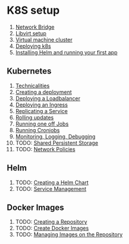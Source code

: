 # K8S setup

1. [Network Bridge](docs/Network_Bridge.md)
2. [Libvirt setup](docs/Libvirt.md)
3. [Virtual machine cluster](docs/VM_Cluster.md)
4. [Deploying k8s](docs/K8S_Deployment.md)
5. [Installing Helm and running your first app](docs/helm/Installation.md)

## Kubernetes

1. [Technicalities](docs/k8s/Technicalities.md)
2. [Creating a deployment](docs/k8s/Deployments.md)
3. [Deploying a Loadbalancer](docs/k8s/Loadbalancer.md)
4. [Deploying an Ingress](docs/k8s/Ingress.md)
5. [Replicating a Service](docs/k8s/Replication.md)
6. [Rolling updates](docs/k8s/Rolling_Updates.md)
7. [Running one off Jobs](docs/k8s/Jobs.md)
8. [Running Cronjobs](docs/k8s/CronJobs.md)
9. [Monitoring, Logging, Debugging](docs/k8s/Debug.md)
10. TODO: [Shared Persistent Storage]()
11. TODO: [Network Policies]()

## Helm

1. TODO: [Creating a Helm Chart]()
2. TODO: [Service Management]()

## Docker Images

1. TODO: [Creating a Repository]()
2. TODO: [Create Docker Images]()
3. TODO: [Managing Images on the Repository]()
